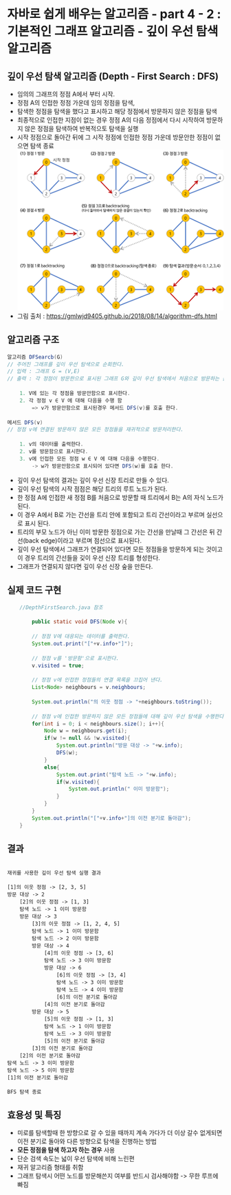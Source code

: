 # 자바로 쉽게 배우는 알고리즘 - part 4 - 2 : 기본적인 그래프 알고리즘 - 깊이 우선 탐색 알고리즘
## 깊이 우선 탐색 알고리즘 (Depth - First Search : DFS)
- 임의의 그래프의 정점 A에서 부터 시작.
- 정점 A의 인접한 정점 가운데 임의 정점을 탐색,
- 탐색한 정점을 탐색을 했다고 표시하고 해당 정점에서 방문하지 않은 정점을 탐색
- 최종적으로 인접한 지점이 없는 경우 정점 A의 다음 정점에서 다시 시작하여 방문하지 않은 정점을 탐색하여 반복적으토 탐색을 실행
- 시작 정점으로 돌아간 뒤에 그 시작 정점에 인접한 정점 가운데 방문안한 정점이 없으면 탐색 종료
![DFS](/images/dfs.png)
- 그림 출처 : https://gmlwjd9405.github.io/2018/08/14/algorithm-dfs.html

## 알고리즘 구조

``` java
알고리즘 DFSearcb(G)
// 주어진 그래프를 깊이 우선 탐색으로 순회한다.
// 입력 : 그래프 G = (V,E)
// 출력 : 각 정점이 방문한으로 표시된 그래프 G와 깊이 우선 탐색에서 처음으로 방문하는 순서대로 출력된 정점들

    1. V에 있는 각 정점을 방문안함으로 표시한다.
    2. 각 정점 v ∈ V 에 대해 다음을 수행 함
        => v가 방문안함으로 표시된경우 메서드 DFS(v)를 호출 한다.

메서드 DFS(v)
// 정점 v에 연결된 방문하지 않은 모든 정점들을 재귀적으로 방문처리한다.

    1. v의 데이터를 출력한다.
    2. v를 방문함으로 표시한다.
    3. v에 인접한 모든 정점 w ∈ V 에 대해 다음을 수행한다.
        -> w가 방문안함으로 표시되어 있다면 DFS(w)를 호출 한다.
```

- 깊이 우선 탐색의 결과는 깊이 우선 신장 트리로 만들 수 있다.
- 깊이 우선 탐색의 시작 점점은 해당 트리의 루트 노드가 된다.
- 한 정점 A에 인접한 새 정점 B를 처음으로 방문할 때 트리에서 B는 A의 자식 노드가 된다.
- 이 경우 A에서 B로 가는 간선을 트리 안에 포함되고 트리 간선이라고 부르며 실선으로 표시 된다.
- 트리의 부모 노드가 아닌 이미 방문한 정점으로 가는 간선을 만날때 그 간선은 뒤 간선(back edge)이라고 부르며 점선으로 표시된다.
- 깊이 우선 탐색에서 그래프가 연결되어 있다면 모든 정점들을 방문하게 되는 것이고 이 경우 트리의 간선들을 깇이 우선 신장 트리를 형성한다.
- 그래프가 연결되지 않다면 깊이 우선 신장 숲을 만든다. 


## 실제 코드 구현

``` java 
    //DepthFirstSearch.java 참조

        public static void DFS(Node v){

        // 정점 V에 대응되는 데이터를 출력한다.
        System.out.print("["+v.info+"]");

        // 정점 v를 '방문함'으로 표시한다.
        v.visited = true;

        // 정점 v에 인접한 정점들의 연결 목록을 끄집어 낸다.
        List<Node> neighbours = v.neighbours;

        System.out.println("의 이웃 정점 -> "+neighbours.toString());

        // 정점 v에 인접한 방문하지 않은 모든 정점들에 대해 깊이 우선 탐색을 수행한다.
        for(int i = 0; i < neighbours.size(); i++){            
            Node w = neighbours.get(i);
            if(w != null && !w.visited){
                System.out.println("방문 대상 -> "+w.info);
                DFS(w);
            }
            else{
                System.out.print("탐색 노드 -> "+w.info);
                if(w.visited){
                    System.out.println(" 이미 방문함");
                }
            }
        }
        System.out.println("["+v.info+"]의 이전 분기로 돌아감");
    }
```
## 결과

```linux

재귀를 사용한 깊이 우선 탐색 실행 결과

[1]의 이웃 정점 -> [2, 3, 5]
방문 대상 -> 2
    [2]의 이웃 정점 -> [1, 3]
    탐색 노드 -> 1 이미 방문함
    방문 대상 -> 3
        [3]의 이웃 정점 -> [1, 2, 4, 5]
        탐색 노드 -> 1 이미 방문함
        탐색 노드 -> 2 이미 방문함
        방문 대상 -> 4
            [4]의 이웃 정점 -> [3, 6]
            탐색 노드 -> 3 이미 방문함
            방문 대상 -> 6
                [6]의 이웃 정점 -> [3, 4]
                탐색 노드 -> 3 이미 방문함
                탐색 노드 -> 4 이미 방문함
                [6]의 이전 분기로 돌아감
            [4]의 이전 분기로 돌아감
        방문 대상 -> 5
            [5]의 이웃 정점 -> [1, 3]
            탐색 노드 -> 1 이미 방문함
            탐색 노드 -> 3 이미 방문함
            [5]의 이전 분기로 돌아감
        [3]의 이전 분기로 돌아감
    [2]의 이전 분기로 돌아감
탐색 노드 -> 3 이미 방문함
탐색 노드 -> 5 이미 방문함
[1]의 이전 분기로 돌아감

BFS 탐색 종료

```


## 효용성 및 특징
- 미로를 탐색할때 한 방향으로 갈 수 있을 때까지 계속 가다가 더 이상 갈수 없게되면 이전 분기로 돌아와 다른 방향으로 탐색을 진행하는 방법
- **모든 정점을 탐색 하고자 하는 경우** 사용 
- 단순 검색 속도는 넓이 우선 탐색에 비해 느린편
- 재귀 알고리즘 형태를 취함
- 그래프 탐색시 어떤 노드를 방문해쓴지 여부를 반드시 검사해야함 -> 무한 루프에 빠짐
